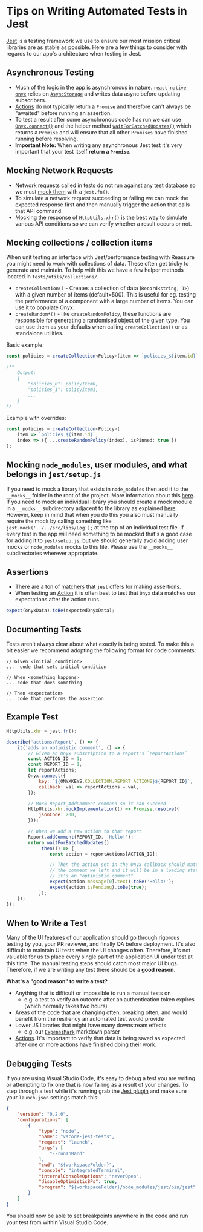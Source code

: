 # Tips on Writing Automated Tests in Jest

[Jest](https://jestjs.io/) is a testing framework we use to ensure our most mission critical libraries are as stable as possible. Here are a few things to consider with regards to our app's architecture when testing in Jest.

## Asynchronous Testing

- Much of the logic in the app is asynchronous in nature. [`react-native-onyx`](https://github.com/expensify/react-native-onyx) relies on [`AsyncStorage`](https://github.com/react-native-async-storage/async-storage) and writes data async before updating subscribers.
- [Actions](https://github.com/Expensify/App#actions) do not typically return a `Promise` and therefore can't always be "awaited" before running an assertion.
- To test a result after some asynchronous code has run we can use [`Onyx.connect()`](https://github.com/Expensify/react-native-onyx/blob/2c94a94e51fab20330f7bd5381b72ea6c25553d9/lib/Onyx.js#L217-L231) and the helper method [`waitForBatchedUpdates()`](https://github.com/Expensify/ReactNativeChat/blob/ca2fa88a5789b82463d35eddc3d57f70a7286868/tests/utils/waitForBatchedUpdates.js#L1-L9) which returns a `Promise` and will ensure that all other `Promises` have finished running before resolving.
- **Important Note:** When writing any asynchronous Jest test it's very important that your test itself **return a `Promise`**.

## Mocking Network Requests

- Network requests called in tests do not run against any test database so we must [mock them](https://jestjs.io/docs/en/mock-functions) with a `jest.fn()`.
- To simulate a network request succeeding or failing we can mock the expected response first and then manually trigger the action that calls that API command.
- [Mocking the response of `HttpUtils.xhr()`](https://github.com/Expensify/App/blob/ca2fa88a5789b82463d35eddc3d57f70a7286868/tests/actions/SessionTest.js#L25-L32) is the best way to simulate various API conditions so we can verify whether a result occurs or not.

## Mocking collections / collection items

When unit testing an interface with Jest/performance testing with Reassure you might need to work with collections of data. These often get tricky to generate and maintain. To help with this we have a few helper methods located in `tests/utils/collections/`.

- `createCollection()` - Creates a collection of data (`Record<string, T>`) with a given number of items (default=500). This is useful for eg. testing the performance of a component with a large number of items. You can use it to populate Onyx.
- `createRandom*()` - like `createRandomPolicy`, these functions are responsible for generating a randomised object of the given type. You can use them as your defaults when calling `createCollection()` or as standalone utilities.

Basic example:
```ts
const policies = createCollection<Policy>(item => `policies_${item.id}`, createRandomPolicy);

/**
    Output:
    {
        "policies_0": policyItem0,
        "policies_1": policyItem1,
        ...
    }
*/
```

Example with overrides:

```ts
const policies = createCollection<Policy>(
    item => `policies_${item.id}`,
    index => ({ ...createRandomPolicy(index), isPinned: true })
);
```

## Mocking `node_modules`, user modules, and what belongs in `jest/setup.js`

If you need to mock a library that exists in `node_modules` then add it to the `__mocks__` folder in the root of the project. More information about this [here](https://jestjs.io/docs/manual-mocks#mocking-node-modules). If you need to mock an individual library you should create a mock module in a `__mocks__` subdirectory adjacent to the library as explained [here](https://jestjs.io/docs/manual-mocks#mocking-user-modules). However, keep in mind that when you do this you also must manually require the mock by calling something like `jest.mock('../../src/libs/Log');` at the top of an individual test file. If every test in the app will need something to be mocked that's a good case for adding it to `jest/setup.js`, but we should generally avoid adding user mocks or `node_modules` mocks to this file. Please use the `__mocks__` subdirectories wherever appropriate.

## Assertions

- There are a ton of [matchers](https://jestjs.io/docs/en/using-matchers) that `jest` offers for making assertions.
- When testing an [Action](https://github.com/Expensify/App#actions) it is often best to test that `Onyx` data matches our expectations after the action runs.
```javascript
expect(onyxData).toBe(expectedOnyxData);
```

## Documenting Tests

Tests aren't always clear about what exactly is being tested.  To make this a bit easier we recommend adopting the following format for code comments:

```
// Given <initial_condition>
...  code that sets initial condition

// When <something_happens>
... code that does something

// Then <expectation>
... code that performs the assertion
```

## Example Test

```javascript
HttpUtils.xhr = jest.fn();

describe('actions/Report', () => {
    it('adds an optimistic comment', () => {
        // Given an Onyx subscription to a report's `reportActions`
        const ACTION_ID = 1;
        const REPORT_ID = 1;
        let reportActions;
        Onyx.connect({
            key: `${ONYXKEYS.COLLECTION.REPORT_ACTIONS}${REPORT_ID}`,
            callback: val => reportActions = val,
        });

        // Mock Report_AddComment command so it can succeed
        HttpUtils.xhr.mockImplementation(() => Promise.resolve({
            jsonCode: 200,
        }));

        // When we add a new action to that report
        Report.addComment(REPORT_ID, 'Hello!');
        return waitForBatchedUpdates()
            .then(() => {
                const action = reportActions[ACTION_ID];

                // Then the action set in the Onyx callback should match
                // the comment we left and it will be in a loading state because
                // it's an "optimistic comment"
                expect(action.message[0].text).toBe('Hello!');
                expect(action.isPending).toBe(true);
            });
    });
});
```

## When to Write a Test

Many of the UI features of our application should go through rigorous testing by you, your PR reviewer, and finally QA before deployment. It's also difficult to maintain UI tests when the UI changes often. Therefore, it's not valuable for us to place every single part of the application UI under test at this time. The manual testing steps should catch most major UI bugs. Therefore, if we are writing any test there should be a **good reason**.

**What's a "good reason" to write a test?**

- Anything that is difficult or impossible to run a manual tests on
	- e.g. a test to verify an outcome after an authentication token expires (which normally takes two hours)
- Areas of the code that are changing often, breaking often, and would benefit from the resiliency an automated test would provide
- Lower JS libraries that might have many downstream effects
	- e.g. our [`ExpensiMark`](https://github.com/Expensify/expensify-common/blob/07ff1c2a07dc122aa89e3cfd3263bb1958222233/lib/ExpensiMark.js#L10) markdown parser
- [Actions](https://github.com/Expensify/App#actions). It's important to verify that data is being saved as expected after one or more actions have finished doing their work.

## Debugging Tests

If you are using Visual Studio Code, it's easy to debug a test you are writing or attempting to fix one that is now failing as a result of your changes. To step through a test while it's running grab the [Jest plugin](https://marketplace.visualstudio.com/items?itemName=Orta.vscode-jest) and make sure your `launch.json` settings match this:

```json
{
    "version": "0.2.0",
    "configurations": [
        {
            "type": "node",
            "name": "vscode-jest-tests",
            "request": "launch",
            "args": [
                "--runInBand"
            ],
            "cwd": "${workspaceFolder}",
            "console": "integratedTerminal",
            "internalConsoleOptions": "neverOpen",
            "disableOptimisticBPs": true,
            "program": "${workspaceFolder}/node_modules/jest/bin/jest"
        }
    ]
}
```
You should now be able to set breakpoints anywhere in the code and run your test from within Visual Studio Code.
